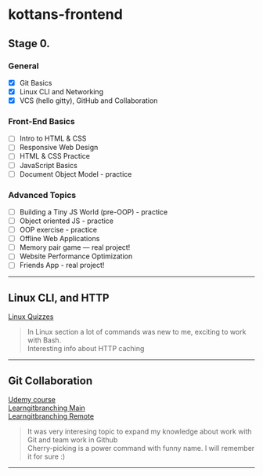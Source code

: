# kottans-frontend
## Stage 0.

### General
- [X] Git Basics
- [X] Linux CLI and Networking
- [X] VCS (hello gitty), GitHub and Collaboration

### Front-End Basics
- [ ] Intro to HTML & CSS
- [ ] Responsive Web Design
- [ ] HTML & CSS Practice
- [ ] JavaScript Basics
- [ ] Document Object Model - practice

### Advanced Topics
- [ ] Building a Tiny JS World (pre-OOP) - practice
- [ ] Object oriented JS - practice
- [ ] OOP exercise - practice
- [ ] Offline Web Applications
- [ ] Memory pair game — real project!
- [ ] Website Performance Optimization
- [ ] Friends App - real project!

---

## Linux CLI, and HTTP 
[Linux Quizzes](task_linux_cli/Linux_quiz.png)
> In Linux section a lot of commands was new to me, exciting to work with Bash. \
> Interesting info about HTTP caching
---

## Git Collaboration
[Udemy course](task_git_collaboration/GitHub_Collaboration.jpg) \
[Learngitbranching Main](task_git_collaboration/learngitbranching_main.jpg) \
[Learngitbranching Remote](task_git_collaboration/learngitbranching_remote.jpg) 
> It was very interesing topic to expand my knowledge about work with Git and team work in Github \
> Cherry-picking is a power command with funny name. I will remember it for sure :)
---
